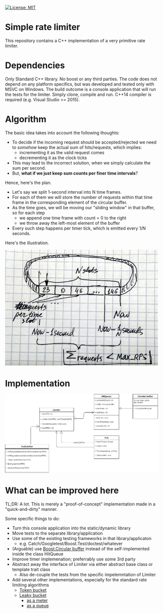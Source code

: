 [![License: MIT](https://img.shields.io/badge/License-MIT-yellow.svg)](https://opensource.org/licenses/MIT)

# Simple rate limiter

This repository contains a C++ implementation of a very primitive rate limiter.

# Dependencies

Only Standard C++ library. No boost or any third parties.
The code does not depend on any platform specifics, but was developed and tested only with MSVC on Windows.
The build outcome is a console application that will run the tests for the limiter. Simply clone, compile and run.
C++14 compiler is required (e.g. Visual Studio >= 2015).

# Algorithm

The basic idea takes into account the following thoughts:

+ To decide if the incoming request should be accepted/rejected we need to *somehow* keep the actual sum of hits/requests, which implies:
  * incrementing it as the valid request comes
  * decrementing it as the clock ticks
+ This may lead to the incorrect solution, when we simply calculate the sum per second.
+ But, **what if we just keep sum counts per finer time intervals**?

Hence, here's the plan.

+ Let's say we split 1-second interval into N time frames.
+ For each of them we will store the number of requests within that time frame in the corresponding element of the circular buffer.
+ As the time goes, we will be moving our "sliding window" in that buffer, so for each step
  * we append one time frame with count = 0 to the right
  * we throw away the left-most element of the buffer
+ Every such step happens per timer tick, which is emitted every 1/N seconds.

Here's the illustration.

![Alt](i/algo.jpg)

# Implementation

![Alt](i/classes_diagram.png)

# What can be improved here

TL;DR: A lot.
This is merely a "proof-of-concept" implementation made in a "quick-and-dirty" manner.

Some specific things to do:

+ Turn this console application into the static/dynamic library
+ Move tests to the separate library/application
+ Use some of the existing testing frameworks in that library/applicaton
  + e.g. Catch/Googletest/Boost.Test/doctest/whatever
+ (Arguable) use [Boost.Circular buffer](http://www.boost.org/doc/libs/1_64_0/doc/html/circular_buffer.html) instead of the self-implemented inside the class HitQueue
+ Improve timer implemenation; preferrably use some 3rd party
+ Abstract away the interface of Limiter via either abstract base class or template trait class
  + Also de-couple the tests from the specific impelemntation of Limiter
+ Add several other implementations, especially for the standard rate limiting algorithms
  + [Token bucket](https://en.m.wikipedia.org/wiki/Token_bucket)
  + [Leaky bucket](https://en.m.wikipedia.org/wiki/Leaky_bucket)
    + [as a meter](https://en.m.wikipedia.org/wiki/Leaky_bucket#The_Leaky_Bucket_Algorithm_as_a_Meter)
    + [as a queue](https://en.m.wikipedia.org/wiki/Leaky_bucket#The_Leaky_Bucket_Algorithm_as_a_Queue)